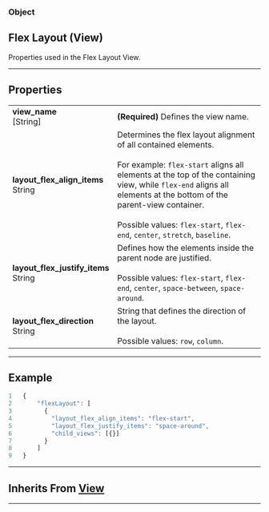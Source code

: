 ### Object

## Flex Layout (View)

Properties used in the Flex Layout View.

____________________________________________________

## Properties

| | |
|:--|:--|
| **view_name** <br> [String] | **(Required)** Defines the view name. |
| **layout_flex_align_items** <br> String | Determines the flex layout alignment of all contained elements. <br><br> For example: `flex-start` aligns all elements at the top of the containing view, while `flex-end` aligns all elements at the bottom of the parent-view container. <br><br> Possible values: `flex-start`, `flex-end`, `center`, `stretch`, `baseline`. |
| **layout_flex_justify_items** <br> String | Defines how the elements inside the parent node are justified. <br><br> Possible values: `flex-start`, `flex-end`, `center`, `space-between`, `space-around`. |
| **layout_flex_direction** <br> String | String that defines the direction of the layout. <br><br> Possible values: `row`, `column`. |

____________________________________________________

## Example

```Javascript
1   {
2       "flexLayout": [
3         {
4           "layout_flex_align_items": "flex-start",
5           "layout_flex_justify_items": "space-around",
6           "child_views": [{}]
7         }
8       ]
9   }
```

____________________________________________________

## Inherits From [View](view.md)

____________________________________________________
